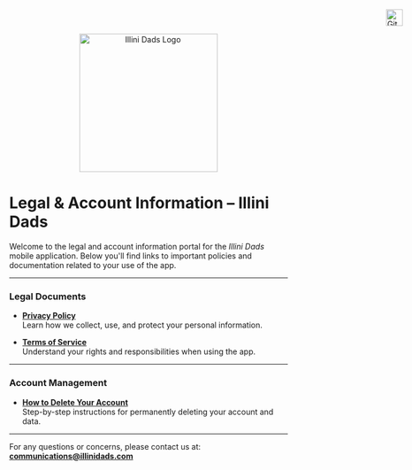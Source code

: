 <div style="position: fixed; top: 20px; right: 20px; z-index: 1000;">
  <a href="https://github.com/illini-dads/ida-app" target="_blank" title="Open Repository">
    <img src="https://upload.wikimedia.org/wikipedia/commons/9/91/Octicons-mark-github.svg" alt="GitHub Repository" width="30">
  </a>
</div>

<p align="center">
  <img src="https://i.imgur.com/0FHQKN4.png" alt="Illini Dads Logo" width="250"/>
</p>

# Legal & Account Information – Illini Dads

Welcome to the legal and account information portal for the _Illini Dads_ mobile application. Below you'll find links to important policies and documentation related to your use of the app.

---

### Legal Documents

- **[Privacy Policy](https://illini-dads.github.io/ida-app/privacy_policy)**  
  Learn how we collect, use, and protect your personal information.

- **[Terms of Service](https://illini-dads.github.io/ida-app/terms_of_service)**  
  Understand your rights and responsibilities when using the app.

---

### Account Management

- **[How to Delete Your Account](https://illini-dads.github.io/ida-app/account_deletion)**  
  Step-by-step instructions for permanently deleting your account and data.

---

For any questions or concerns, please contact us at:  
**communications@illinidads.com**
